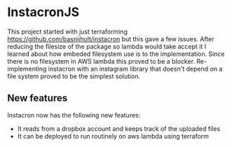 # InstacronJS

This project started with just terraforming https://github.com/basnijholt/instacron but this gave a few issues. After reducing the filesize of the package so lambda would take accept it I learned about how embeded filesystem use is to the implementation. Since there is no filesystem in AWS lambda this proved to be a blocker. Re-implementing instacron with an instagram library that doesn't depend on a file system proved to be the simplest solution. 

## New features

Instacron now has the following new features:
- It reads from a dropbox account and keeps track of the uploaded files
- It can be deployed to run routinely on aws lambda using terraform
